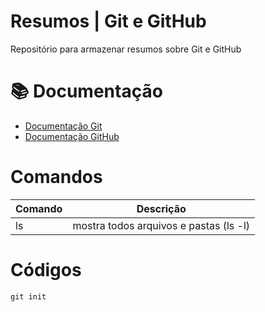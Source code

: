 # Resumos | Git e GitHub 

Repositório para armazenar resumos sobre Git e GitHub 

# 📚 Documentação

- [Documentação Git](https://git-scm.com/doc)
- [Documentação GitHub](https://docs.github.com/)

# Comandos

| Comando | Descrição |
|------|--------|
|ls | mostra todos arquivos e pastas (ls -l)|

# Códigos
```
git init 
```

